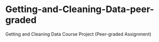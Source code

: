 # Getting-and-Cleaning-Data-peer-graded
Getting and Cleaning Data Course Project (Peer-graded Assignment)
